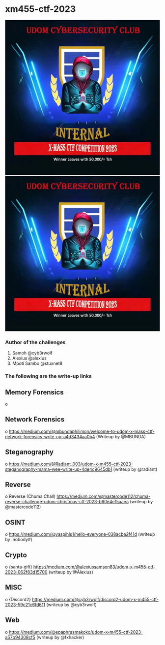 # xm455-ctf-2023

![xmss-ctf-2023](https://github.com/udomcyberclub/xm455-ctf-2023/blob/main/udom-xmass.png)
<img src="udom-xmass.png" />

### Author of the challenges
1. Samoh @cyb3rwolf
2. Alexius @alexius
3. Mpoti Sambo @stuxnet8

### The following are the write-up links

## Memory Forensics
o <a href="https://medium.com/@sky__/memory-udom-x-m455-ctf-2023-writeup-a97e573f583d"></a>

## Network Forensics
o https://medium.com/@mbundaphilimon/welcome-to-udom-x-mass-ctf-network-forensics-write-up-a4d3434aa0b4 (Writeup by @MBUNDA)

## Steganography
o https://medium.com/@Radiant_003/udom-x-m455-ctf-2023-steganography-mama-wee-write-up-4de4c9645db1 (writeup by @radiant)

## Reverse
o Reverse (Chuma Chall) https://medium.com/@mastercode112/chuma-reverse-challenge-udom-christmas-ctf-2023-b60e4ef5aaea (writeup by @mastercode112)

## OSINT
o https://medium.com/@yaspihls1/hello-everyone-038acba2f41d (writeup by .nobody#)

## Crypto
o {santa-gift} https://medium.com/@alexiussamson83/udom-x-m455-ctf-2023-062f83d15700 (writeup by @Alexius)

## MISC
o {Discord2} https://medium.com/@cyb3rwolf/discord2-udom-x-m455-ctf-2023-59c21c6fd611 (writeup by @cyb3rwolf)

## Web
o https://medium.com/@epaphrasmakoko/udom-x-m455-ctf-2023-a57b94308cf5 (writeup by @fxhacker) 

